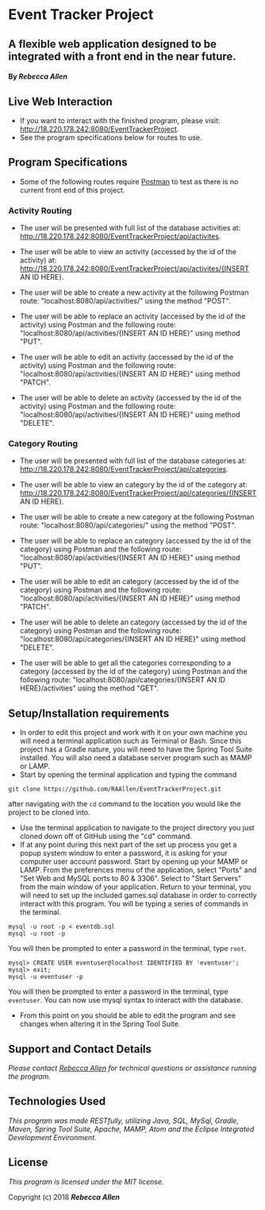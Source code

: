 # Event Tracker Project

## A flexible web application designed to be integrated with a front end in the near future.

#### By _**Rebecca Allen**_

## Live Web Interaction

* If you want to interact with the finished program, please visit: http://18.220.178.242:8080/EventTrackerProject.
* See the program specifications below for routes to use.

## Program Specifications

* Some of the following routes require [Postman](https://www.getpostman.com/apps) to test as there is no current front end of this project.

### Activity Routing

* The user will be presented with full list of the database activities at: http://18.220.178.242:8080/EventTrackerProject/api/activites.

* The user will be able to view an activity (accessed by the id of the activity) at: http://18.220.178.242:8080/EventTrackerProject/api/activites/{INSERT AN ID HERE}.

* The user will be able to create a new activity at the following Postman route: "localhost:8080/api/activities/" using the method "POST".

* The user will be able to replace an activity (accessed by the id of the activity) using Postman and the following route: "localhost:8080/api/activities/{INSERT AN ID HERE}" using method "PUT".

* The user will be able to edit an activity (accessed by the id of the activity) using Postman and the following route: "localhost:8080/api/activities/{INSERT AN ID HERE}" using method "PATCH".

* The user will be able to delete an activity (accessed by the id of the activity) using Postman and the following route: "localhost:8080/api/activities/{INSERT AN ID HERE}" using method "DELETE".

### Category Routing

* The user will be presented with full list of the database categories at: http://18.220.178.242:8080/EventTrackerProject/api/categories.

* The user will be able to view an category by the id of the category at: http://18.220.178.242:8080/EventTrackerProject/api/categories/{INSERT AN ID HERE}.

* The user will be able to create a new category at the following Postman route: "localhost:8080/api/categories/" using the method "POST".

* The user will be able to replace an category (accessed by the id of the category) using Postman and the following route: "localhost:8080/api/activities/{INSERT AN ID HERE}" using method "PUT".

* The user will be able to edit an category (accessed by the id of the category) using Postman and the following route: "localhost:8080/api/activities/{INSERT AN ID HERE}" using method "PATCH".

* The user will be able to delete an category (accessed by the id of the category) using Postman and the following route: "localhost:8080/api/categories/{INSERT AN ID HERE}" using method "DELETE".

* The user will be able to get all the categories corresponding to a category (accessed by the id of the category) using Postman and the following route: "localhost:8080/api/categories/{INSERT AN ID HERE}/activities" using the method "GET".

## Setup/Installation requirements

* In order to edit this project and work with it on your own machine you will need a terminal application such as Terminal or Bash. Since this project has a Gradle nature, you will need to have the Spring Tool Suite installed. You will also need a database server program such as MAMP or LAMP.
* Start by opening the terminal application and typing the command
```
git clone https://github.com/RAAllen/EventTrackerProject.git
```
after navigating with the `cd` command to the location you would like the project to be cloned into.
* Use the terminal application to navigate to the project directory you just cloned down off of GitHub using the "cd" command.
* If at any point during this next part of the set up process you get a popup system window to enter a password, it is asking for your computer user account password. Start by opening up your MAMP or LAMP. From the preferences menu of the application, select "Ports" and "Set Web and MySQL ports to 80 & 3306". Select to "Start Servers" from the main window of your application. Return to your terminal, you will need to set up the included games.sql database in order to correctly interact with this program. You will be typing a series of commands in the terminal.
```
mysql -u root -p < eventdb.sql
mysql -u root -p
```
You will then be prompted to enter a password in the terminal, type `root`.
```
mysql> CREATE USER eventuser@localhost IDENTIFIED BY 'eventuser';
mysql> exit;
mysql -u eventuser -p
```
You will then be prompted to enter a password in the terminal, type `eventuser`. You can now use mysql syntax to interact with the database.
* From this point on you should be able to edit the program and see changes when altering it in the Spring Tool Suite.

## Support and Contact Details

_Please contact [Rebecca Allen](RebeccaZarsky@gmail.com) for technical questions or assistance running the program._


## Technologies Used

_This program was made RESTfully, utilizing Java, SQL, MySql, Gradle, Maven, Spring Tool Suite, Apache, MAMP, Atom and the Eclipse Integrated Development Environment._


## License

_This program is licensed under the MIT license._

Copyright (c) 2018 **_Rebecca Allen_**
